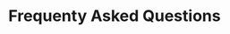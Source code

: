 ---
title: "Frequenty Asked Questions"
description : "Frequenty Asked Questions"

    
draft: false
---